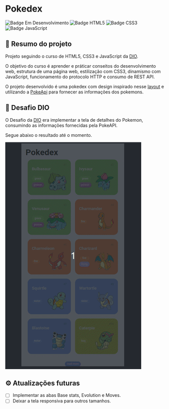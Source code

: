 # Pokedex

![Badge Em Desenvolvimento](https://img.shields.io/static/v1?label=Status&message=Em%20Desenvolvimento&color=yellow&style=for-the-badge)
![Badge HTML5](https://img.shields.io/badge/HTML5-e34f26.svg?&style=for-the-badge&logo=html5&logoColor=white)
![Badge CSS3](https://img.shields.io/badge/CSS3-1572b6.svg?&style=for-the-badge&logo=css3&logoColor=white)
![Badge JavaScript](https://img.shields.io/badge/JavaScript-F7DF1E.svg?&style=for-the-badge&logo=javascript&logoColor=white)

## :book: Resumo do projeto

Projeto seguindo o curso de HTML5, CSS3 e JavaScript da [DIO](https://web.dio.me/home).

O objetivo do curso é aprender e práticar conseitos do desenvolvimento web, estrutura de uma página web, estilização com CSS3, dinamismo com JavaScript, funcionamento do protocolo HTTP e consumo de REST API.

O projeto desenvolvido é uma pokedex com design inspirado nesse [layout](https://dribbble.com/shots/6540871-Pokedex-App) e utilizando a [PokeApi](https://pokeapi.co/) para fornecer as informações dos pokemons.

## :pushpin: Desafio DIO

O Desafio da [DIO](https://web.dio.me/home) era implementar a tela de detalhes do Pokemon, consumindo as informações fornecidas pela PokeAPI.

Segue abaixo o resultado até o momento.

<img src="./info/images/pokedex01.gif" alt="GIF da tela da pokedex implementado."/>

## :gear: Atualizações futuras
- [ ] Implementar as abas Base stats, Evolution e Moves.
- [ ] Deixar a tela responsiva para outros tamanhos.